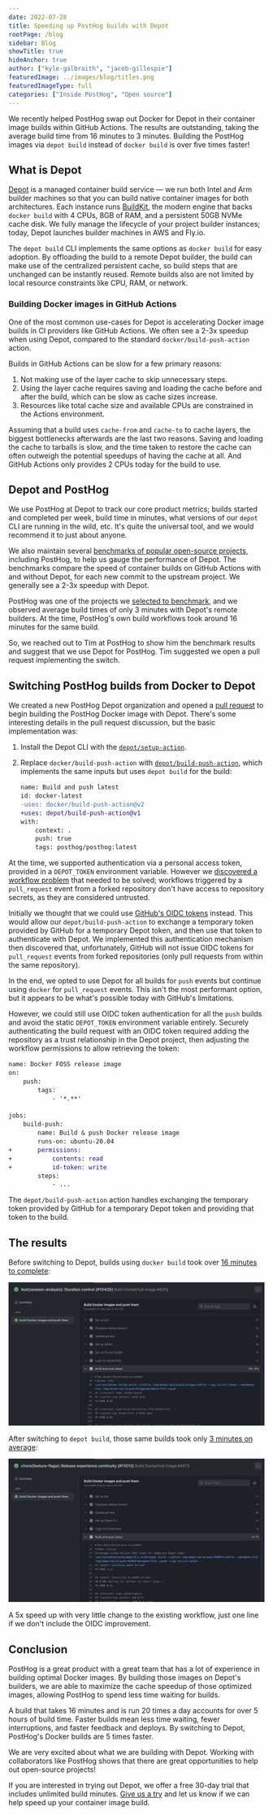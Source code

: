 ```yaml
---
date: 2022-07-28
title: Speeding up PostHog builds with Depot
rootPage: /blog
sidebar: Blog
showTitle: true
hideAnchor: true
author: ["kyle-galbraith", "jacob-gillespie"]
featuredImage: ../images/blog/titles.png
featuredImageType: full
categories: ["Inside PostHog", "Open source"]
---
```


We recently helped PostHog swap out Docker for Depot in their container image builds within GitHub Actions. The results are outstanding, taking the average build time from 16 minutes to 3 minutes. Building the PostHog images via `depot build` instead of `docker build` is over five times faster!

## What is Depot

[Depot](https://depot.dev) is a managed container build service — we run both Intel and Arm builder machines so that you can build native container images for both architectures. Each instance runs [BuildKit](https://github.com/moby/buildkit), the modern engine that backs `docker build` with 4 CPUs, 8GB of RAM, and a persistent 50GB NVMe cache disk. We fully manage the lifecycle of your project builder instances; today, Depot launches builder machines in AWS and Fly.io.

The `depot build` CLI implements the same options as `docker build` for easy adoption. By offloading the build to a remote Depot builder, the build can make use of the centralized persistent cache, so build steps that are unchanged can be instantly reused. Remote builds also are not limited by local resource constraints like CPU, RAM, or network.

### Building Docker images in GitHub Actions

One of the most common use-cases for Depot is accelerating Docker image builds in CI providers like GitHub Actions. We often see a 2-3x speedup when using Depot, compared to the standard `docker/build-push-action` action.

Builds in GitHub Actions can be slow for a few primary reasons:

1. Not making use of the layer cache to skip unnecessary steps.
2. Using the layer cache requires saving and loading the cache before and after the build, which can be slow as cache sizes increase.
3. Resources like total cache size and available CPUs are constrained in the Actions environment.

Assuming that a build uses `cache-from` and `cache-to` to cache layers, the biggest bottlenecks afterwards are the last two reasons. Saving and loading the cache to tarballs is slow, and the time taken to restore the cache can often outweigh the potential speedups of having the cache at all. And GitHub Actions only provides 2 CPUs today for the build to use.

## Depot and PostHog

We use PostHog at Depot to track our core product metrics; builds started and completed per week, build time in minutes, what versions of our `depot` CLI are running in the wild, etc. It's quite the universal tool, and we would recommend it to just about anyone.

We also maintain several [benchmarks of popular open-source projects](https://depot.dev/#benchmarks), including PostHog, to help us gauge the performance of Depot. The benchmarks compare the speed of container builds on GitHub Actions with and without Depot, for each new commit to the upstream project. We generally see a 2-3x speedup with Depot.

PostHog was one of the projects we [selected to benchmark](https://depot.dev/benchmark/posthog), and we observed average build times of only 3 minutes with Depot's remote builders. At the time, PostHog's own build workflows took around 16 minutes for the same build.

So, we reached out to Tim at PostHog to show him the benchmark results and suggest that we use Depot for PostHog. Tim suggested we open a pull request implementing the switch.

## Switching PostHog builds from Docker to Depot

We created a new PostHog Depot organization and opened a [pull request](https://github.com/PostHog/posthog/pull/10002) to begin building the PostHog Docker image with Depot. There's some interesting details in the pull request discussion, but the basic implementation was:

1. Install the Depot CLI with the [`depot/setup-action`](https://github.com/depot/setup-action).
2. Replace `docker/build-push-action` with [`depot/build-push-action`](https://github.com/depot/build-push-action), which implements the same inputs but uses `depot build` for the build:

   ```diff
   name: Build and push latest
   id: docker-latest
   -uses: docker/build-push-action@v2
   +uses: depot/build-push-action@v1
   with:
       context: .
       push: true
       tags: posthog/posthog:latest
   ```

At the time, we supported authentication via a personal access token, provided in a `DEPOT_TOKEN` environment variable. However we [discovered a workflow problem](https://github.com/PostHog/posthog/pull/10002#issuecomment-1138399413) that needed to be solved; workflows triggered by a `pull_request` event from a forked repository don't have access to repository secrets, as they are considered untrusted.

Initially we thought that we could use [GitHub's OIDC tokens](https://docs.github.com/en/actions/deployment/security-hardening-your-deployments/about-security-hardening-with-openid-connect) instead. This would allow our `depot/build-push-action` to exchange a temporary token provided by GitHub for a temporary Depot token, and then use that token to authenticate with Depot. We implemented this authentication mechanism then discovered that, unfortunately, GitHub will not issue OIDC tokens for `pull_request` events from forked repositories (only pull requests from within the same repository).

In the end, we opted to use Depot for all builds for `push` events but continue using `docker` for `pull_request` events. This isn't the most performant option, but it appears to be what's possible today with GitHub's limitations.

However, we could still use OIDC token authentication for all the `push` builds and avoid the static `DEPOT_TOKEN` environment variable entirely. Securely authenticating the build request with an OIDC token required adding the repository as a trust relationship in the Depot project, then adjusting the workflow permissions to allow retrieving the token:

```diff
name: Docker FOSS release image
on:
    push:
        tags:
            - '*.**'

jobs:
    build-push:
        name: Build & push Docker release image
        runs-on: ubuntu-20.04
+       permissions:
+           contents: read
+           id-token: write
        steps:
            - ...
```

The `depot/build-push-action` action handles exchanging the temporary token provided by GitHub for a temporary Depot token and providing that token to the build.

## The results

Before switching to Depot, builds using `docker build` took over [16 minutes to complete](https://github.com/PostHog/posthog/runs/7139660078?check_suite_focus=true):

![GitHub Actions Docker Build](../images/blog/speeding-up-posthog-builds-with-depot/posthog-docker-build.png)

After switching to `depot build`, those same builds took only [3 minutes on average](https://github.com/PostHog/posthog/runs/7545904011?check_suite_focus=true):

![GitHub Actions Depot Build](../images/blog/speeding-up-posthog-builds-with-depot/posthog-depot-build.png)

A 5x speed up with very little change to the existing workflow, just one line if we don't include the OIDC improvement.

## Conclusion

PostHog is a great product with a great team that has a lot of experience in building optimal Docker images. By building those images on Depot's builders, we are able to maximize the cache speedup of those optimized images, allowing PostHog to spend less time waiting for builds.

A build that takes 16 minutes and is run 20 times a day accounts for over 5 hours of build time. Faster builds mean less time waiting, fewer interruptions, and faster feedback and deploys. By switching to Depot, PostHog's Docker builds are 5 times faster.

We are very excited about what we are building with Depot. Working with collaborators like PostHog shows that there are great opportunities to help out open-source projects!

If you are interested in trying out Depot, we offer a free 30-day trial that includes unlimited build minutes. [Give us a try](https://depot.dev) and let us know if we can help speed up your container image build.
